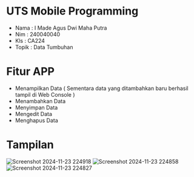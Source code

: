 # UTS Mobile Programming
- Nama   : I Made Agus Dwi Maha Putra
- Nim    : 240040040
- Kls    : CA224
- Topik  : Data Tumbuhan
# Fitur APP 
- Menampilkan Data ( Sementara data yang ditambahkan baru berhasil tampil di Web Console )
- Menambahkan Data
- Menyimpan Data
- Mengedit Data
- Menghapus Data
# Tampilan
![Screenshot 2024-11-23 224918](https://github.com/user-attachments/assets/ebb6577f-87ae-408f-9000-2bccd0f0b326)
![Screenshot 2024-11-23 224858](https://github.com/user-attachments/assets/8aa3c04e-5ee7-40a5-acd6-7329264cc21f)
![Screenshot 2024-11-23 224827](https://github.com/user-attachments/assets/90a7e029-5d61-4b76-ac57-e2b34af33c05)


